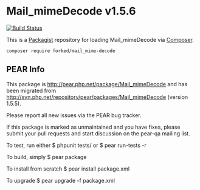 # Mail_mimeDecode v1.5.6

[![Build Status](https://travis-ci.org/techno-express/Mail_mimeDecode.svg?branch=master)](https://travis-ci.org/techno-express/Mail_mimeDecode)

This is a [Packagist](https://packagist.org) repository for loading Mail_mimeDecode via [Composer](https://getcomposer.org).

    composer require forked/mail_mime-decode

## PEAR Info

This package is http://pear.php.net/package/Mail_mimeDecode and has been migrated from http://svn.php.net/repository/pear/packages/Mail_mimeDecode (version 1.5.5).

Please report all new issues via the PEAR bug tracker.

If this package is marked as unmaintained and you have fixes, please submit your pull requests and start discussion on the pear-qa mailing list.

To test, run either
$ phpunit tests/
  or
$ pear run-tests -r

To build, simply
$ pear package

To install from scratch
$ pear install package.xml

To upgrade
$ pear upgrade -f package.xml
